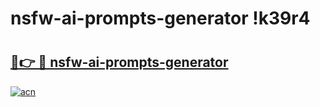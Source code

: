 # nsfw-ai-prompts-generator !k39r4

# <h2><a href="https://szeez8.esa.edu.pl?title=nsfw-ai-prompts-generator&ref=k39r4">🔗👉 🔴 nsfw-ai-prompts-generator</a></h2>

[![acn](https://github.com/user-attachments/assets/0f9c940e-d8b0-45ae-aac7-cd30a18b3e1c)](https://szeez8.esa.edu.pl?title=nsfw-ai-prompts-generator&ref=k39r4)

